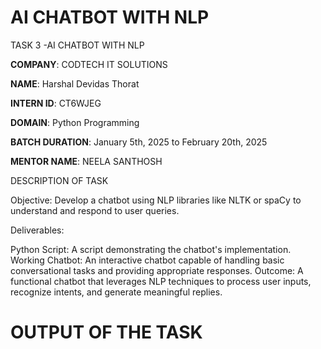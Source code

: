 # AI CHATBOT WITH NLP

TASK 3 -AI CHATBOT  WITH NLP



**COMPANY**: CODTECH IT SOLUTIONS

**NAME**: Harshal Devidas Thorat

**INTERN ID**: CT6WJEG

**DOMAIN**: Python Programming

**BATCH DURATION**: January 5th, 2025 to February 20th, 2025

**MENTOR NAME**: NEELA SANTHOSH

DESCRIPTION OF TASK

Objective:
Develop a chatbot using NLP libraries like NLTK or spaCy to understand and respond to user queries.

Deliverables:

Python Script: A script demonstrating the chatbot's implementation.
Working Chatbot: An interactive chatbot capable of handling basic conversational tasks and providing appropriate responses.
Outcome:
A functional chatbot that leverages NLP techniques to process user inputs, recognize intents, and generate meaningful replies.

# OUTPUT OF THE TASK 







